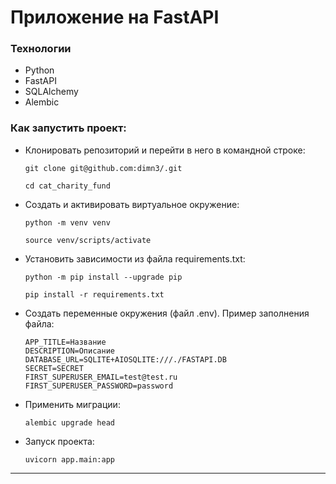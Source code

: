 # Приложение на FastAPI

### Технологии
* Python 
* FastAPI
* SQLAlchemy
* Alembic

### Как запустить проект:

+ Клонировать репозиторий и перейти в него в командной строке:

  ```
  git clone git@github.com:dimn3/.git
  ```

  ```
  cd cat_charity_fund
  ```

+ Cоздать и активировать виртуальное окружение:

  ```
  python -m venv venv
  ```
  ```
  source venv/scripts/activate
  ```

* Установить зависимости из файла requirements.txt:

  ```
  python -m pip install --upgrade pip
  ```

  ```
  pip install -r requirements.txt
  ```

* Создать переменные окружения (файл .env). Пример заполнения файла:
  ```
  APP_TITLE=Название
  DESCRIPTION=Описание
  DATABASE_URL=SQLITE+AIOSQLITE:///./FASTAPI.DB
  SECRET=SECRET
  FIRST_SUPERUSER_EMAIL=test@test.ru
  FIRST_SUPERUSER_PASSWORD=password
  ```
* Применить миграции:

  ```
  alembic upgrade head
  ```

* Запуск проекта:

  ```
  uvicorn app.main:app
  ```

---
